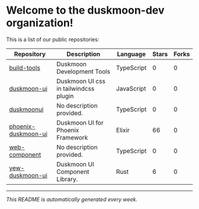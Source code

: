 # Welcome to the duskmoon-dev organization!

This is a list of our public repositories:

| Repository | Description | Language | Stars | Forks |
|------------|-------------|----------|-------|-------|
| [build-tools](https://github.com/duskmoon-dev/build-tools) | Duskmoon Development Tools | TypeScript | 0 | 0 |
| [duskmoon-ui](https://github.com/duskmoon-dev/duskmoon-ui) | Duskmoon UI css in tailwindcss plugin | JavaScript | 0 | 0 |
| [duskmoonui](https://github.com/duskmoon-dev/duskmoonui) | No description provided. | TypeScript | 0 | 0 |
| [phoenix-duskmoon-ui](https://github.com/duskmoon-dev/phoenix-duskmoon-ui) | Duskmoon UI for Phoenix Framework | Elixir | 66 | 0 |
| [web-component](https://github.com/duskmoon-dev/web-component) | No description provided. | TypeScript | 0 | 0 |
| [yew-duskmoon-ui](https://github.com/duskmoon-dev/yew-duskmoon-ui) | Duskmoon UI Component Library. | Rust | 6 | 0 |


---
*This README is automatically generated every week.*